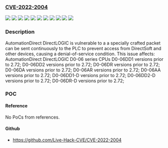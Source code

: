 ### [CVE-2022-2004](https://cve.mitre.org/cgi-bin/cvename.cgi?name=CVE-2022-2004)
![](https://img.shields.io/static/v1?label=Product&message=DirectLOGIC%20D0-06%20series%20CPUs&color=blue)
![](https://img.shields.io/static/v1?label=Version&message=D0-06AA%20&color=brightgreen)
![](https://img.shields.io/static/v1?label=Version&message=D0-06AR%20&color=brightgreen)
![](https://img.shields.io/static/v1?label=Version&message=D0-06DA%20&color=brightgreen)
![](https://img.shields.io/static/v1?label=Version&message=D0-06DD1%20&color=brightgreen)
![](https://img.shields.io/static/v1?label=Version&message=D0-06DD1-D%20&color=brightgreen)
![](https://img.shields.io/static/v1?label=Version&message=D0-06DD2%20&color=brightgreen)
![](https://img.shields.io/static/v1?label=Version&message=D0-06DD2-D%20&color=brightgreen)
![](https://img.shields.io/static/v1?label=Version&message=D0-06DR%20&color=brightgreen)
![](https://img.shields.io/static/v1?label=Version&message=D0-06DR-D%20&color=brightgreen)
![](https://img.shields.io/static/v1?label=Vulnerability&message=CWE-400%20Uncontrolled%20Resource%20Consumption&color=brightgreen)

### Description

AutomationDirect DirectLOGIC is vulnerable to a a specially crafted packet can be sent continuously to the PLC to prevent access from DirectSoft and other devices, causing a denial-of-service condition. This issue affects: AutomationDirect DirectLOGIC D0-06 series CPUs D0-06DD1 versions prior to 2.72; D0-06DD2 versions prior to 2.72; D0-06DR versions prior to 2.72; D0-06DA versions prior to 2.72; D0-06AR versions prior to 2.72; D0-06AA versions prior to 2.72; D0-06DD1-D versions prior to 2.72; D0-06DD2-D versions prior to 2.72; D0-06DR-D versions prior to 2.72;

### POC

#### Reference
No PoCs from references.

#### Github
- https://github.com/Live-Hack-CVE/CVE-2022-2004

